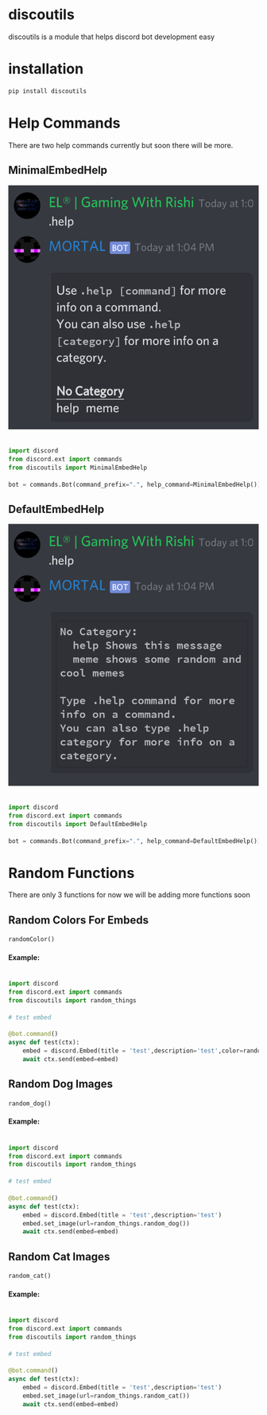 # discoutils
discoutils is a module that helps discord bot development easy

# installation
```bash
pip install discoutils
```

# Help Commands
There are two help commands currently but soon there will be more.
## MinimalEmbedHelp

[![MinimalEmbedHelp.png](https://github.com/Rishiraj0100/discoutils/blob/main/docs/img/Screenshot_20210309-130459.png)](https://raw.githubusercontent.com/Rishiraj0100/discoutils/main/docs/img/Screenshot_20210309-130459.png)
```py

import discord
from discord.ext import commands
from discoutils import MinimalEmbedHelp

bot = commands.Bot(command_prefix=".", help_command=MinimalEmbedHelp())
```

## DefaultEmbedHelp

[![DefaultEmbedHelp.png](https://github.com/Rishiraj0100/discoutils/blob/main/docs/img/Screenshot_20210309-130522.png)](https://raw.githubusercontent.com/Rishiraj0100/discoutils/main/docs/img/Screenshot_20210309-130522.png)

```py

import discord
from discord.ext import commands
from discoutils import DefaultEmbedHelp

bot = commands.Bot(command_prefix=".", help_command=DefaultEmbedHelp())
```

# Random Functions
There are only 3 functions for now we will be adding more functions soon

## Random Colors For Embeds

```py
randomColor()
```
#### Example:

```py

import discord
from discord.ext import commands
from discoutils import random_things

# test embed

@bot.command()
async def test(ctx):
    embed = discord.Embed(title = 'test',description='test',color=random_things.randomColor())
    await ctx.send(embed=embed)

```

## Random Dog Images

```py
random_dog()
```
#### Example:

```py

import discord
from discord.ext import commands
from discoutils import random_things

# test embed

@bot.command()
async def test(ctx):
    embed = discord.Embed(title = 'test',description='test')
    embed.set_image(url=random_things.random_dog())
    await ctx.send(embed=embed)

```

## Random Cat Images

```py
random_cat()
```
#### Example:

```py

import discord
from discord.ext import commands
from discoutils import random_things

# test embed

@bot.command()
async def test(ctx):
    embed = discord.Embed(title = 'test',description='test')
    embed.set_image(url=random_things.random_cat())
    await ctx.send(embed=embed)

```
